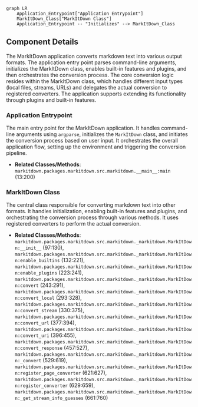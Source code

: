 ```mermaid
graph LR
    Application_Entrypoint["Application Entrypoint"]
    MarkItDown_Class["MarkItDown Class"]
    Application_Entrypoint -- "Initializes" --> MarkItDown_Class
```

## Component Details

The MarkItDown application converts markdown text into various output formats. The application entry point parses command-line arguments, initializes the MarkItDown class, enables built-in features and plugins, and then orchestrates the conversion process. The core conversion logic resides within the MarkItDown class, which handles different input types (local files, streams, URLs) and delegates the actual conversion to registered converters. The application supports extending its functionality through plugins and built-in features.

### Application Entrypoint
The main entry point for the MarkItDown application. It handles command-line arguments using `argparse`, initializes the `MarkItDown` class, and initiates the conversion process based on user input. It orchestrates the overall application flow, setting up the environment and triggering the conversion pipeline.
- **Related Classes/Methods**: `markitdown.packages.markitdown.src.markitdown.__main__:main` (13:200)

### MarkItDown Class
The central class responsible for converting markdown text into other formats. It handles initialization, enabling built-in features and plugins, and orchestrating the conversion process through various methods. It uses registered converters to perform the actual conversion.
- **Related Classes/Methods**: `markitdown.packages.markitdown.src.markitdown._markitdown.MarkItDown:__init__` (97:130), `markitdown.packages.markitdown.src.markitdown._markitdown.MarkItDown:enable_builtins` (132:221), `markitdown.packages.markitdown.src.markitdown._markitdown.MarkItDown:enable_plugins` (223:241), `markitdown.packages.markitdown.src.markitdown._markitdown.MarkItDown:convert` (243:291), `markitdown.packages.markitdown.src.markitdown._markitdown.MarkItDown:convert_local` (293:328), `markitdown.packages.markitdown.src.markitdown._markitdown.MarkItDown:convert_stream` (330:375), `markitdown.packages.markitdown.src.markitdown._markitdown.MarkItDown:convert_url` (377:394), `markitdown.packages.markitdown.src.markitdown._markitdown.MarkItDown:convert_uri` (396:455), `markitdown.packages.markitdown.src.markitdown._markitdown.MarkItDown:convert_response` (457:527), `markitdown.packages.markitdown.src.markitdown._markitdown.MarkItDown:_convert` (529:619), `markitdown.packages.markitdown.src.markitdown._markitdown.MarkItDown:register_page_converter` (621:627), `markitdown.packages.markitdown.src.markitdown._markitdown.MarkItDown:register_converter` (629:659), `markitdown.packages.markitdown.src.markitdown._markitdown.MarkItDown:_get_stream_info_guesses` (661:760)